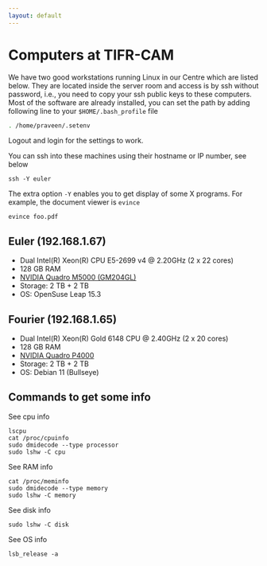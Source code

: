 ```yaml
---
layout: default
---
```


# Computers at TIFR-CAM

We have two good workstations running Linux in our Centre which are listed below. They are located inside the server room and access is by ssh without password, i.e., you need to copy your ssh public keys to these computers. Most of the software are already installed, you can set the path by adding following line to your `$HOME/.bash_profile` file

```bash
. /home/praveen/.setenv
```

Logout and login for the settings to work.

You can ssh into these machines using their hostname or IP number, see below

```shell
ssh -Y euler
```

The extra option `-Y` enables you to get display of some X programs. For example, the document viewer is `evince`

```shell
evince foo.pdf
```

## Euler (192.168.1.67)

* Dual Intel(R) Xeon(R) CPU E5-2699 v4 @ 2.20GHz (2 x 22 cores)
* 128 GB RAM
* [NVIDIA Quadro M5000    (GM204GL)](https://videocardz.net/nvidia-quadro-m5000)
* Storage: 2 TB + 2 TB
* OS: OpenSuse Leap 15.3

## Fourier (192.168.1.65)

* Dual Intel(R) Xeon(R) Gold 6148 CPU @ 2.40GHz (2 x 20 cores)
* 128 GB RAM
* [NVIDIA Quadro P4000](https://videocardz.net/nvidia-quadro-p4000)
* Storage: 2 TB + 2 TB
* OS: Debian 11 (Bullseye)

## Commands to get some info

See cpu info

```shell
lscpu
cat /proc/cpuinfo
sudo dmidecode --type processor
sudo lshw -C cpu
```

See RAM info

```shell
cat /proc/meminfo
sudo dmidecode --type memory
sudo lshw -C memory
```

See disk info

```shell
sudo lshw -C disk
```

See OS info

```shell
lsb_release -a
```
